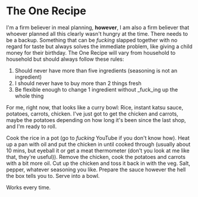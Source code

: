 # The One Recipe

I'm a firm believer in meal planning, **however**, I am also a firm believer that whoever planned all this clearly wasn't hungry at the time. There needs to be a backup. Something that can be _fucking_ slapped together with no regard for taste but always solves the immediate problem, like giving a child money for their birthday. The One Recipe will vary from household to household but should always follow these rules:

1. Should never have more than five ingredients (seasoning is not an ingredient)
2. I should never have to buy more than 2 things fresh
3. Be flexible enough to change 1 ingredient without _fuck_ing up the whole thing

For me, right now, that looks like a curry bowl: Rice, instant katsu sauce, potatoes, carrots, chicken. I've just got to get the chicken and carrots, maybe the potatoes depending on how long it's been since the last shop, and I'm ready to roll.

Cook the rice in a pot (go to _fucking_ YouTube if you don't know how). Heat up a pan with oil and put the chicken in until cooked through (usually about 10 mins, but eyeball it or get a meat thermometer (don't you look at me like that, they're useful)). Remove the chicken, cook the potatoes and carrots with a bit more oil. Cut up the chicken and toss it back in with the veg. Salt, pepper, whatever seasoning you like. Prepare the sauce however the hell the box tells you to. Serve into a bowl.

Works every time.
